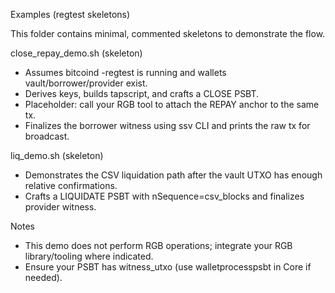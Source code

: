 Examples (regtest skeletons)

This folder contains minimal, commented skeletons to demonstrate the flow.

close_repay_demo.sh (skeleton)
- Assumes bitcoind -regtest is running and wallets vault/borrower/provider exist.
- Derives keys, builds tapscript, and crafts a CLOSE PSBT.
- Placeholder: call your RGB tool to attach the REPAY anchor to the same tx.
- Finalizes the borrower witness using ssv CLI and prints the raw tx for broadcast.

liq_demo.sh (skeleton)
- Demonstrates the CSV liquidation path after the vault UTXO has enough relative confirmations.
- Crafts a LIQUIDATE PSBT with nSequence=csv_blocks and finalizes provider witness.

Notes
- This demo does not perform RGB operations; integrate your RGB library/tooling where indicated.
- Ensure your PSBT has witness_utxo (use walletprocesspsbt in Core if needed).
